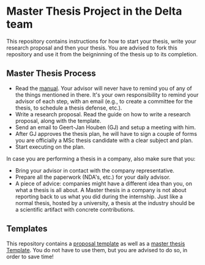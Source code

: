 # Master Thesis Project in the Delta team

This repository contains instructions for how to start your thesis, write your research proposal and then your thesis. You are advised to fork this repository and use it from the beigninning of the thesis up to its completion. 

## Master Thesis Process

- Read the [manual](https://www.tudelft.nl/en/student/faculties/eemcs-student-portal/education/graduation-policy-msc/summary-of-procedure/). Your advisor will never have to remind you of any of the things mentioned in there. It's your own responsibility to remind your advisor of each step, with an email (e.g., to create a committee for the thesis, to schedule a thesis defense, etc.). 
- Write a research proposal. Read the guide on how to write a research proposal, along with the template. 
- Send an email to Geert-Jan Houben (GJ) and setup a meeting with him.
- After GJ approves the thesis plan, he will have to sign a couple of forms you are officially a MSc thesis candidate with a clear subject and plan.
- Start executing on the plan.

In case you are performing a thesis in a company, also make sure that you:

- Bring your advisor in contact with the company representative.
- Prepare all the paperwork (NDA's, etc.) for your daily advisor.
- A piece of advice: companies might have a different idea than you, on what a thesis is all about. A Master thesis in a company is not about reporting back to us what you did during the internship. Just like a normal thesis, hosted by a university, a thesis at the industry should be a scientific artifact with concrete contributions.


## Templates
This repository contains a [proposal template](proposal-template) as well as a [master thesis Template](thesis-template). You do not have to use them, but you are advised to do so, in order to save time!
